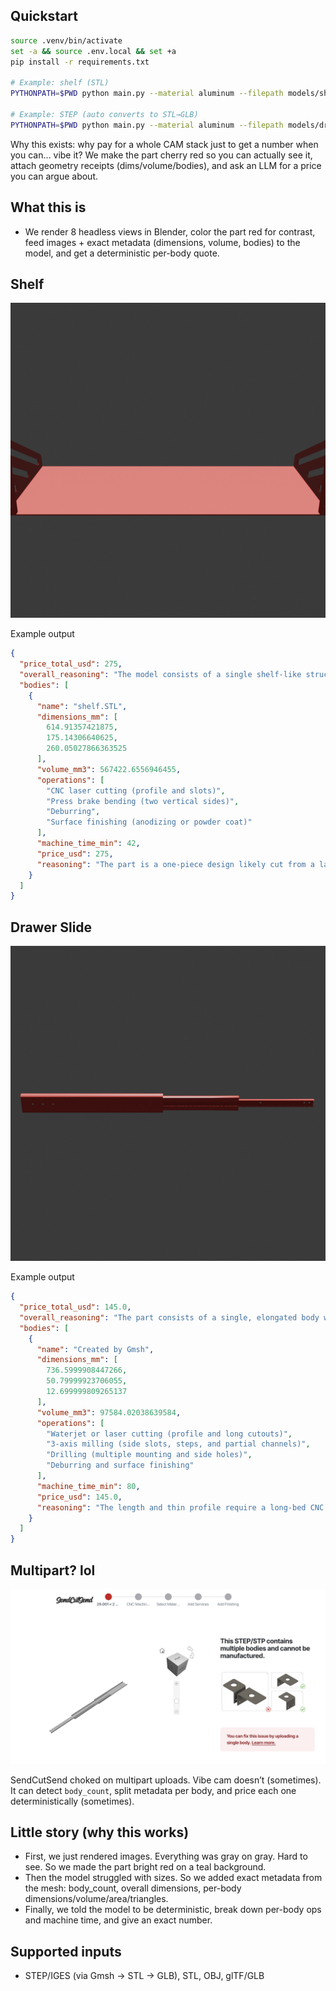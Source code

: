 ## Quickstart

```bash
source .venv/bin/activate
set -a && source .env.local && set +a
pip install -r requirements.txt

# Example: shelf (STL)
PYTHONPATH=$PWD python main.py --material aluminum --filepath models/shelf.STL

# Example: STEP (auto converts to STL→GLB)
PYTHONPATH=$PWD python main.py --material aluminum --filepath models/drawer_slide.step
```

Why this exists: why pay for a whole CAM stack just to get a number when you can… vibe it? We make the part cherry red so you can actually see it, attach geometry receipts (dims/volume/bodies), and ask an LLM for a price you can argue about.

## What this is
- We render 8 headless views in Blender, color the part red for contrast, feed images + exact metadata (dimensions, volume, bodies) to the model, and get a deterministic per-body quote.

## Shelf
![shelf](public/shelf_renders/view_02.png)

Example output
```json
{
  "price_total_usd": 275,
  "overall_reasoning": "The model consists of a single shelf-like structure made from aluminum, with slotted sidewalls and a flat base. The dimensions and features suggest a fabrication process from a single sheet followed by bending and machining operations for the slots and mounting holes. The shape complexity is moderate, requiring multiple setups. The total cost accounts for material, laser/waterjet cutting, CNC machining for the slots and holes, bending operations, and finish.",
  "bodies": [
    {
      "name": "shelf.STL",
      "dimensions_mm": [
        614.91357421875,
        175.14306640625,
        260.05027866363525
      ],
      "volume_mm3": 567422.6556946455,
      "operations": [
        "CNC laser cutting (profile and slots)",
        "Press brake bending (two vertical sides)",
        "Deburring",
        "Surface finishing (anodizing or powder coat)"
      ],
      "machine_time_min": 42,
      "price_usd": 275,
      "reasoning": "The part is a one-piece design likely cut from a large aluminum sheet and then bent in two operations at the side brackets. Laser cutting is required for the complex outer profile, slots, and holes. Setup and cut time are high due to the size and the number of through-features. The large bends increase handling and fixture time, especially for thick-gauge aluminum. Finishing adds cost due to surface area. Total machine time is about 42 minutes including handling, with a material and process-driven price of $275 for a single unit."
    }
  ]
}
```

## Drawer Slide
![drawer](public/drawer_renders/view_02.png)

Example output
```json
{
  "price_total_usd": 145.0,
  "overall_reasoning": "The part consists of a single, elongated body with complex shaped features resembling a rail or telescopic slide. It has a large length compared to its height and thickness, several mounting holes, and long precise cutouts. The body demonstrates both prismatic and channel-like features. The primary operations required include precision 2D profile cutting such as waterjet or laser cutting for the overall outline, 3-axis milling for slots/side features, and multi-position drilling for the mounting holes. Because of its length, fixturing and machine bed setup require additional time. Material is aluminum, making machining relatively fast, but size and number of features increase cost. A single part, with stepwise breakdown below.",
  "bodies": [
    {
      "name": "Created by Gmsh",
      "dimensions_mm": [
        736.5999908447266,
        50.79999923706055,
        12.699999809265137
      ],
      "volume_mm3": 97584.02038639584,
      "operations": [
        "Waterjet or laser cutting (profile and long cutouts)",
        "3-axis milling (side slots, steps, and partial channels)",
        "Drilling (multiple mounting and side holes)",
        "Deburring and surface finishing"
      ],
      "machine_time_min": 80,
      "price_usd": 145.0,
      "reasoning": "The length and thin profile require a long-bed CNC or large waterjet. After profile is cut, features such as slots and holes are machined in secondary ops; precision is needed for sliding fit and flatness, increasing time/cost. Estimated waterjet/laser (20 min), milling (45 min for slots, step-downs and complex cuts), drilling (10 min multi-position), finishing (5 min). Bulk of cost is in machine time, material size, and complex setup/fixturing. Aluminum helps mitigate cutting time, but size and precision drive up price."
    }
  ]
}
```

## Multipart? lol
![multiple bodies](public/multiplebodies.png)

SendCutSend choked on multipart uploads. Vibe cam doesn’t (sometimes). It can detect `body_count`, split metadata per body, and price each one deterministically (sometimes).

## Little story (why this works)
- First, we just rendered images. Everything was gray on gray. Hard to see. So we made the part bright red on a teal background.
- Then the model struggled with sizes. So we added exact metadata from the mesh: body_count, overall dimensions, per-body dimensions/volume/area/triangles.
- Finally, we told the model to be deterministic, break down per-body ops and machine time, and give an exact number.

## Supported inputs
- STEP/IGES (via Gmsh → STL → GLB), STL, OBJ, glTF/GLB